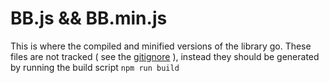 # BB.js && BB.min.js

This is where the compiled and minified versions of the library go. These files are not tracked ( see the [gitignore](https://github.com/brangerbriz/liBB.js/blob/master/.gitignore) ), instead they should be generated by running the build script `npm run build`
